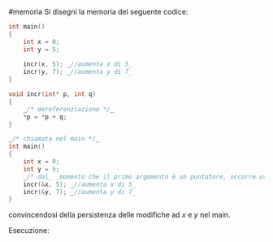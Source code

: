 #memoria 
Si disegni la memoria del seguente codice:
```c
int main()
{
	int x = 0;
	int y = 5;
	
	incr(x, 5); _//aumenta x di 5_
	incr(y, 7); _//aumenta y di 7_
}

void incr(int* p, int q)
{     
	_/* dereferenziazione */_
	*p = *p + q;
}

_/* chiamata nel main */_
int main()
{
	int x = 0;
	int y = 5;
	_/* dal_ _momento che il primo argomento è un puntatore, occorre usare & */_
	incr(&x, 5); _//aumenta x di 5_
	incr(&y, 7); _//aumenta y di 7_
}
```
convincendosi della persistenza delle modifiche ad $x$ e $y$ nel main.

Esecuzione: